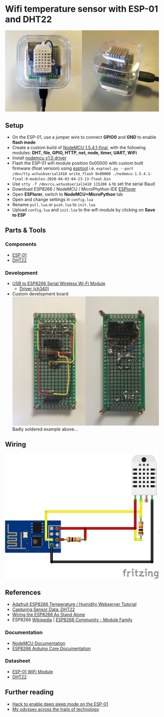 # Wifi temperature sensor with ESP-01 and DHT22
![First iteration with enclosure](images/complete.jpg)

## Setup
- On the ESP-01, use a jumper wire to connect **GPIO0** and **GND** to enable **flash mode**
- Create a custom build of [NodeMCU 1.5.4.1-final](https://nodemcu-build.com/), with the following modules: **DHT, file, GPIO, HTTP, net, node, timer, UART, WiFi**
- Install [nodemcu v1.0 driver](https://cityos-air.readme.io/docs/1-mac-os-usb-drivers-for-nodemcu#section-13-nodemcu-v10-driver)
- Flash the ESP-01 wifi module position 0x00000 with custom built firmware (float version) using [esptool](https://github.com/espressif/esptool) i.e. `esptool.py --port /dev/tty.wchusbserial1410 write_flash 0x00000 ./nodemcu-1.5.4.1-final-9-modules-2020-04-03-04-23-13-float.bin`
- Use `stty -f /dev/cu.wchusbserial1410 115200 &` to set the serial Baud
- Download ESP8266 / NodeMCU / MicroPhython IDE [ESPlorer](https://github.com/4refr0nt/ESPlorer)
- Open **ESPlorer**, switch to **NodeMCU+MicroPython** tab
- Open and change settings in `config.lua`
- Rename `pull.lua` or `push.lua` to `init.lua`
- Upload `config.lua` and `init.lua` to the wifi module by clicking on **Save to ESP**

## Parts & Tools

### Components
- [ESP-01](http://www.icstation.com/esp8266-remote-serial-port-wifi-transceiver-wireless-module-apsta-p-4928.html)
- [DHT22](http://www.icstation.com/dht22am2302-digital-output-temp-sensor-module-temperature-humidity-sensor-dht22-p-1469.html)

### Development
- [USB to ESP8266 Serial Wireless Wi-Fi Module](http://www.icstation.com/wifi-module-esp8266-pinboard-cellphonepc-wireless-communication-p-8857.html)
  - [Driver (ch340)](http://sparks.gogo.co.nz/ch340.html)
- Custom development board  ![Badly soldered development board](images/development-board-bad-soldering.jpg)  Badly soldered example above...

## Wiring
![Wiring](images/esp8266-dht22_bb.png)

## References
- [Adafruit ESP8266 Temperature / Humidity Webserver Tutorial](https://learn.adafruit.com/esp8266-temperature-slash-humidity-webserver)
- [Capturing Sensor Data: DHT22](http://tiestvangool.ghost.io/2016/09/04/capturing-sensor-data-dht22/)
- [Wiring the ESP8266 As Stand Alone](http://www.14core.com/wiring-the-esp8266-as-stand-alone/)
- ESP8266 [Wikipedia](https://en.wikipedia.org/wiki/ESP8266) | [ESP8266 Community - Module Family](http://www.esp8266.com/wiki/doku.php?id=esp8266-module-family)

### Documentation
- [NodeMCU Documentation](https://nodemcu.readthedocs.io/en/dev/)
- [ESP8266 Arduino Core Documentation](http://arduino-esp8266.readthedocs.io/en/latest/)

### Datasheet
- [ESP-01 WiFi Module](http://ecksteinimg.de/Datasheet/Ai-thinker%20ESP-01%20EN.pdf)
- [DHT22](https://cdn-shop.adafruit.com/datasheets/DHT22.pdf)

## Further reading
- [Hack to enable deep sleep mode on the ESP-01](https://hackaday.com/2015/02/08/hack-allows-esp-01-to-go-to-deep-sleep/)
- [My odyssey across the trails of technology](http://tiestvangool.ghost.io/)

